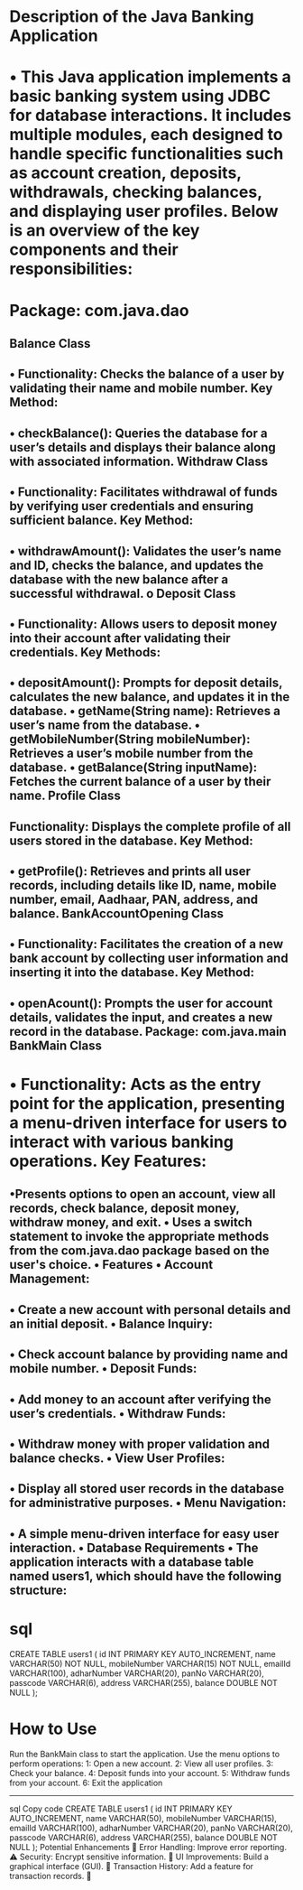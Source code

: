 Description of the Java Banking Application
=========================================================================================================================================================================
•	This Java application implements a basic banking system using JDBC for database interactions. It includes multiple modules, each designed to handle specific
functionalities such as account creation, deposits, withdrawals, checking balances, and displaying user profiles. Below is an overview of the key components
and their responsibilities:
======================================================================================================
Package: com.java.dao
=====================================================================================================
Balance Class
-----------------------------------------------------------------------------------
•	Functionality: Checks the balance of a user by validating their name and mobile number.
Key Method:
-------------------------------------------------------------------------
•	checkBalance(): Queries the database for a user’s details and displays their balance along with associated information.
Withdraw Class
---------------------------------------------------------
•	Functionality: Facilitates withdrawal of funds by verifying user credentials and ensuring sufficient balance.
Key Method:
-----------------------------------------------------
•	withdrawAmount(): Validates the user’s name and ID, checks the balance, and updates the database with the new balance after a successful withdrawal.
o	Deposit Class
---------------------------------------------------------------------------------------
•	Functionality: Allows users to deposit money into their account after validating their credentials.
Key Methods:
-----------------------------------------------------------------------
•	depositAmount(): Prompts for deposit details, calculates the new balance, and updates it in the database.
•	getName(String name): Retrieves a user’s name from the database.
•	getMobileNumber(String mobileNumber): Retrieves a user’s mobile number from the database.
•	getBalance(String inputName): Fetches the current balance of a user by their name.
Profile Class
-------------------------------------------------------------------------
Functionality: Displays the complete profile of all users stored in the database.
Key Method:
-------------
•	getProfile(): Retrieves and prints all user records, including details like ID, name, mobile number, email, Aadhaar, PAN, address, and balance.
BankAccountOpening Class
------------------------
•	Functionality: Facilitates the creation of a new bank account by collecting user information and inserting it into the database.
Key Method:
----------------
•	openAcount(): Prompts the user for account details, validates the input, and creates a new record in the database.
Package: com.java.main
BankMain Class
-------------------------
•	Functionality: Acts as the entry point for the application, presenting a menu-driven interface for users to interact with various banking operations.
Key Features:
========================================================================
•Presents options to open an account, view all records, check balance, deposit money, withdraw money, and exit.
•	Uses a switch statement to invoke the appropriate methods from the com.java.dao package based on the user's choice.
•	Features
•	Account Management:
-----------------------------------------------------------------------
•	Create a new account with personal details and an initial deposit.
•	Balance Inquiry:
--------------------------------------------------
•	Check account balance by providing name and mobile number.
•	Deposit Funds:
------------------------------------------------------------
•	Add money to an account after verifying the user’s credentials.
•	Withdraw Funds:
----------------------------------------------------------------
•	Withdraw money with proper validation and balance checks.
•	View User Profiles:
-----------------------------------------------------------------------
•	Display all stored user records in the database for administrative purposes.
•	Menu Navigation:
-----------------------------------------------------------------------------
•	A simple menu-driven interface for easy user interaction.
•	Database Requirements
•	The application interacts with a database table named users1, which should have the following structure:
-------------------------------------------------------------------------------------------------------
sql
================================
CREATE TABLE users1 (
id INT PRIMARY KEY AUTO_INCREMENT,
name VARCHAR(50) NOT NULL,
mobileNumber VARCHAR(15) NOT NULL,
emailId VARCHAR(100),
adharNumber VARCHAR(20),
panNo VARCHAR(20),
passcode VARCHAR(6),
address VARCHAR(255),
balance DOUBLE NOT NULL
);

How to Use
=====================================
Run the BankMain class to start the application.
Use the menu options to perform operations:
1: Open a new account.
2: View all user profiles.
3: Check your balance.
4: Deposit funds into your account.
5: Withdraw funds from your account.
6: Exit the application




--------------------------------------------------------------------------------------

sql
Copy code
CREATE TABLE users1 (
    id INT PRIMARY KEY AUTO_INCREMENT,
    name VARCHAR(50),
    mobileNumber VARCHAR(15),
    emailId VARCHAR(100),
    adharNumber VARCHAR(20),
    panNo VARCHAR(20),
    passcode VARCHAR(6),
    address VARCHAR(255),
    balance DOUBLE NOT NULL
);
Potential Enhancements 🚀
Error Handling: Improve error reporting. ⚠️
Security: Encrypt sensitive information. 🔐
UI Improvements: Build a graphical interface (GUI). 🎨
Transaction History: Add a feature for transaction records. 📜
